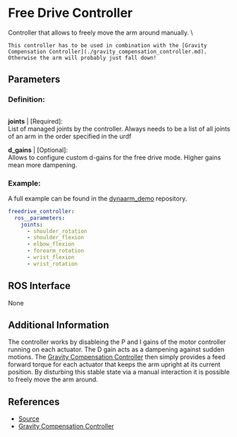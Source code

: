 # Free Drive Controller

Controller that allows to freely move the arm around manually. \

```{note}
This controller has to be used in combination with the [Gravity Compensation Controller](./gravity_compensation_controller.md). Otherwise the arm will probably just fall down!
```

## Parameters

### Definition:
```{literalinclude} ../../dynaarm_controllers/src/freedrive_controller_parameters.yaml
```

__joints__ | [Required]:\
List of managed joints by the controller. Always needs to be a list of all joints of an arm in the order specified in the urdf

__d_gains__ | [Optional]:\
Allows to configure custom d-gains for the free drive mode. Higher gains mean more dampening.

### Example:

A full example can be found in the [dynaarm_demo](https://github.com/Duatic/dynaarm_demo/blob/main/dynaarm_examples/config/controllers.yaml) repository.

```yaml
freedrive_controller:
  ros__parameters:
    joints:
      - shoulder_rotation
      - shoulder_flexion
      - elbow_flexion
      - forearm_rotation
      - wrist_flexion
      - wrist_rotation
```

## ROS Interface

None

## Additional Information

The controller works by disableing the P and I gains of the motor controller running on each actuator. The D gain acts as a dampening against sudden motions.
The [Gravity Compensation Controller](./gravity_compensation_controller.md) then simply provides a feed forward torque for each actuator that keeps the arm upright at its current position. By disturbing this stable state via a manual interaction it is possible to freely move the arm around.

## References

* [Source](https://github.com/Duatic/dynaarm_driver/blob/main/dynaarm_controllers/include/dynaarm_controllers/freedrive_controller.hpp)
* [Gravity Compensation Controller](./gravity_compensation_controller.md)
